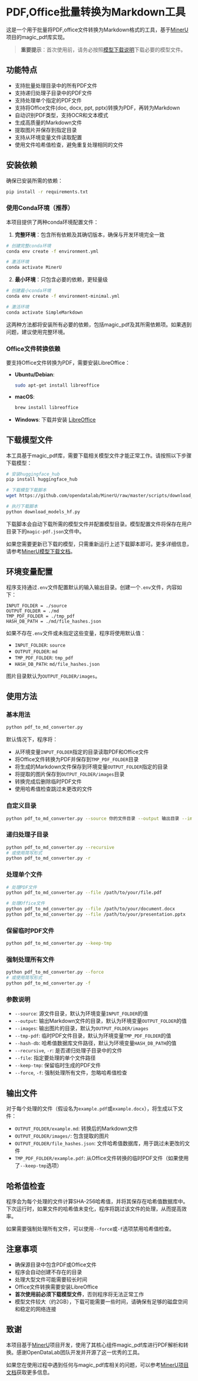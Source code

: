 # PDF,Office批量转换为Markdown工具

这是一个用于批量将PDF,office文件转换为Markdown格式的工具，基于[MinerU](https://github.com/opendatalab/MinerU)项目的magic_pdf库实现。

> **重要提示**：首次使用前，请务必按照[模型下载说明](#下载模型文件)下载必要的模型文件。

## 功能特点

- 支持批量处理目录中的所有PDF文件
- 支持递归处理子目录中的PDF文件
- 支持处理单个指定的PDF文件
- 支持将Office文件(doc, docx, ppt, pptx)转换为PDF，再转为Markdown
- 自动识别PDF类型，支持OCR和文本模式
- 生成高质量的Markdown文件
- 提取图片并保存到指定目录
- 支持从环境变量文件读取配置
- 使用文件哈希值检查，避免重复处理相同的文件

## 安装依赖

确保已安装所需的依赖：

```bash
pip install -r requirements.txt
```

### 使用Conda环境（推荐）

本项目提供了两种conda环境配置文件：

1. **完整环境**：包含所有依赖及其确切版本，确保与开发环境完全一致

```bash
# 创建完整conda环境
conda env create -f environment.yml

# 激活环境
conda activate MinerU
```

2. **最小环境**：只包含必要的依赖，更轻量级

```bash
# 创建最小conda环境
conda env create -f environment-minimal.yml

# 激活环境
conda activate SimpleMarkdown
```

这两种方法都将安装所有必要的依赖，包括magic_pdf及其所需依赖项。如果遇到问题，建议使用完整环境。

### Office文件转换依赖

要支持Office文件转换为PDF，需要安装LibreOffice：

- **Ubuntu/Debian**:
  ```bash
  sudo apt-get install libreoffice
  ```

- **macOS**:
  ```bash
  brew install libreoffice
  ```

- **Windows**:
  下载并安装 [LibreOffice](https://www.libreoffice.org/download/download/)

## 下载模型文件

本工具基于magic_pdf库，需要下载相关模型文件才能正常工作。请按照以下步骤下载模型：

```bash
# 安装huggingface_hub
pip install huggingface_hub

# 下载模型下载脚本
wget https://github.com/opendatalab/MinerU/raw/master/scripts/download_models_hf.py -O download_models_hf.py

# 执行下载脚本
python download_models_hf.py
```

下载脚本会自动下载所需的模型文件并配置模型目录。模型配置文件将保存在用户目录下的`magic-pdf.json`文件中。

如果您需要更新已下载的模型，只需重新运行上述下载脚本即可。更多详细信息，请参考[MinerU模型下载文档](https://github.com/opendatalab/MinerU/blob/master/docs/how_to_download_models_en.md)。

## 环境变量配置

程序支持通过`.env`文件配置默认的输入输出目录。创建一个`.env`文件，内容如下：

```
INPUT_FOLDER = ./source
OUTPUT_FOLDER = ./md
TMP_PDF_FOLDER = ./tmp_pdf
HASH_DB_PATH = ./md/file_hashes.json
```

如果不存在`.env`文件或未指定这些变量，程序将使用默认值：
- `INPUT_FOLDER`: `source`
- `OUTPUT_FOLDER`: `md`
- `TMP_PDF_FOLDER`: `tmp_pdf`
- `HASH_DB_PATH`: `md/file_hashes.json`

图片目录默认为`OUTPUT_FOLDER/images`。

## 使用方法

### 基本用法

```bash
python pdf_to_md_converter.py
```

默认情况下，程序将：
- 从环境变量`INPUT_FOLDER`指定的目录读取PDF和Office文件
- 将Office文件转换为PDF并保存到`TMP_PDF_FOLDER`目录
- 将生成的Markdown文件保存到环境变量`OUTPUT_FOLDER`指定的目录
- 将提取的图片保存到`OUTPUT_FOLDER/images`目录
- 转换完成后删除临时PDF文件
- 使用哈希值检查跳过未更改的文件

### 自定义目录

```bash
python pdf_to_md_converter.py --source 你的文件目录 --output 输出目录 --images 图片目录 --tmp-pdf 临时PDF目录 --hash-db 哈希值数据库路径
```

### 递归处理子目录

```bash
python pdf_to_md_converter.py --recursive
# 或使用简写形式
python pdf_to_md_converter.py -r
```

### 处理单个文件

```bash
# 处理PDF文件
python pdf_to_md_converter.py --file /path/to/your/file.pdf

# 处理Office文件
python pdf_to_md_converter.py --file /path/to/your/document.docx
python pdf_to_md_converter.py --file /path/to/your/presentation.pptx
```

### 保留临时PDF文件

```bash
python pdf_to_md_converter.py --keep-tmp
```

### 强制处理所有文件

```bash
python pdf_to_md_converter.py --force
# 或使用简写形式
python pdf_to_md_converter.py -f
```

### 参数说明

- `--source`: 源文件目录，默认为环境变量`INPUT_FOLDER`的值
- `--output`: 输出Markdown文件的目录，默认为环境变量`OUTPUT_FOLDER`的值
- `--images`: 输出图片的目录，默认为`OUTPUT_FOLDER/images`
- `--tmp-pdf`: 临时PDF文件目录，默认为环境变量`TMP_PDF_FOLDER`的值
- `--hash-db`: 哈希值数据库文件路径，默认为环境变量`HASH_DB_PATH`的值
- `--recursive`, `-r`: 是否递归处理子目录中的文件
- `--file`: 指定要处理的单个文件路径
- `--keep-tmp`: 保留临时生成的PDF文件
- `--force`, `-f`: 强制处理所有文件，忽略哈希值检查

## 输出文件

对于每个处理的文件（假设名为`example.pdf`或`example.docx`），将生成以下文件：

- `OUTPUT_FOLDER/example.md`: 转换后的Markdown文件
- `OUTPUT_FOLDER/images/`: 包含提取的图片
- `OUTPUT_FOLDER/file_hashes.json`: 文件哈希值数据库，用于跳过未更改的文件
- `TMP_PDF_FOLDER/example.pdf`: 从Office文件转换的临时PDF文件（如果使用了`--keep-tmp`选项）

## 哈希值检查

程序会为每个处理的文件计算SHA-256哈希值，并将其保存在哈希值数据库中。下次运行时，如果文件的哈希值未变化，程序将跳过该文件的处理，从而提高效率。

如果需要强制处理所有文件，可以使用`--force`或`-f`选项禁用哈希值检查。

## 注意事项

- 确保源目录中包含PDF或Office文件
- 程序会自动创建不存在的目录
- 处理大型文件可能需要较长时间
- Office文件转换需要安装LibreOffice
- **首次使用前必须下载模型文件**，否则程序将无法正常工作
- 模型文件较大（约2GB），下载可能需要一些时间，请确保有足够的磁盘空间和稳定的网络连接

## 致谢

本项目基于[MinerU](https://github.com/opendatalab/MinerU)项目开发，使用了其核心组件magic_pdf库进行PDF解析和转换。感谢OpenDataLab团队开发并开源了这一优秀的工具。

如果您在使用过程中遇到任何与magic_pdf库相关的问题，可以参考[MinerU项目文档](https://github.com/opendatalab/MinerU/tree/master)获取更多信息。